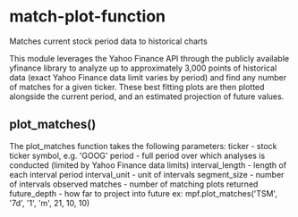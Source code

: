 # match-plot-function
Matches current stock period data to historical charts


This module leverages the Yahoo Finance API through the publicly available yfinance library to analyze up to approximately 3,000 points of historical data (exact Yahoo Finance data limit varies by period) and find any number of matches for a given ticker.  These best fitting plots are then plotted alongside the current period, and an estimated projection of future values.

## plot_matches()
The plot_matches function takes the following parameters:
ticker - stock ticker symbol, e.g. 'GOOG'
period - full period over which analyses is conducted (limited by Yahoo Finance data limits)
interval_length - length of each interval period
interval_unit - unit of intervals
segment_size - number of intervals observed
matches - number of matching plots returned
future_depth - how far to project into future
ex: mpf.plot_matches('TSM', '7d', '1', 'm', 21, 10, 10)
